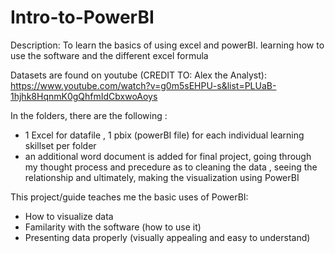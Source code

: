 # Intro-to-PowerBI
Description: To learn the basics of using excel and powerBI. learning how to use the software and the different excel formula

Datasets are found on youtube (CREDIT TO: Alex the Analyst): 
https://www.youtube.com/watch?v=g0m5sEHPU-s&list=PLUaB-1hjhk8HqnmK0gQhfmIdCbxwoAoys

In the folders, there are the following : 
- 1 Excel for datafile , 1 pbix (powerBI file) for each individual learning skillset per folder
- an additional word document is added for final project, going through my thought process and precedure as to cleaning the data , seeing the relationship and ultimately,  making the visualization using PowerBI

This project/guide teaches me the basic uses of PowerBI:
- How to visualize data
- Familarity with the software (how to use it)
- Presenting data properly (visually appealing and easy to understand) 
